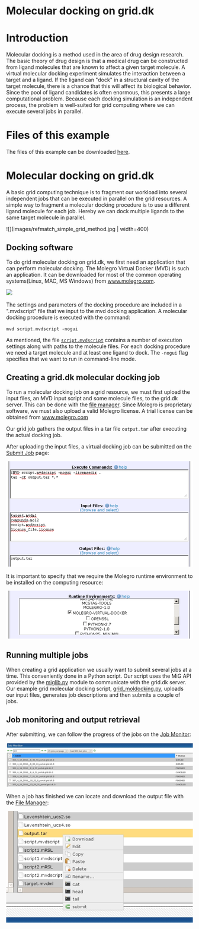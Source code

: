 # Molecular docking on grid.dk

<!-- No auto-Table of Contents support! -->

# Introduction

Molecular docking is a method used in the area of drug design research. The basic theory of drug design is that a medical drug can be constructed from ligand molecules that are known to affect a given target molecule. A virtual molecular docking experiment simulates the interaction between a target and a ligand. If the ligand can "dock" in a structural cavity of the target molecule, there is a chance that this will affect its biological behavior. Since the pool of ligand candidates is often enormous, this presents a large computational problem. Because each docking simulation is an independent process, the problem is well-suited for grid computing where we can execute several jobs in parallel.

# Files of this example

The files of this example can be downloaded [here](code_examples/moldocking/moldocking.zip).

# Molecular docking on grid.dk

A basic grid computing technique is to fragment our workload into several independent jobs that can be executed in parallel on the grid resources. A simple way to fragment a molecular docking procedure is to use a different ligand molecule for each job. Hereby we can dock multiple ligands to the same target molecule in parallel.

![](images/refmatch_simple_grid_method.jpg | width=400)

## Docking software

To do grid molecular docking on grid.dk, we first need an application that can perform molecular docking. The Molegro Virtual Docker (MVD) is such an application. It can be downloaded for most of the common operating systems(Linux, MAC, MS Windows) from <a href="http://www.molegro.com/">www.molegro.com</a>.

<img src="http://www.molegro.com/images/mvdbox-small.png"><img>

The settings and parameters of the docking procedure are included in a ".mvdscript" file that we input to the mvd docking application. A molecular docking procedure is executed with the command:

```
mvd script.mvdscript -nogui
```

As mentioned, the file [`script.mvdscript`](code_examples/moldocking/script.mvdscript) contains a number of execution settings along with paths to the molecule files. For each docking procedure we need a target molecule and at least one ligand to dock. The `-nogui` flag specifies that we want to run in command-line mode. 

## Creating a grid.dk molecular docking job

To run a molecular docking job on a grid resource, we must first upload the input files, an MVD input script and some molecule files, to the grid.dk server. This can be done with the <a href="https://portal.grid.dk/cgi-bin/fileman.py">file manager</a>. Since Molegro is proprietary software, we must also upload a valid Molegro license. A trial license can be obtained from <a href="http://www.molegro.com/">www.molegro.com</a>

Our grid job gathers the output files in a tar file `output.tar` after executing the actual docking job.

After uploading the input files, a virtual docking job can be submitted on the [Submit Job](https://portal.grid.dk/cgi-bin/submitjob.py?template_path=../job_templates/moldocking.mRSL) page: 

![](images/moldock_gridjob_cut1.png)

It is important to specify that we require the Molegro runtime environment to be installed on the computing resource:

![](images/moldock_gridjob_cut2.png)

## Running multiple jobs

When creating a grid application we usually want to submit several jobs at a time. This conveniently done in a Python script. Our script uses the MiG API provided by the [miglib.py](code_examples/refmatch/miglib.py) module to communicate with the grid.dk server. Our example grid molecular docking script, [grid_moldocking.py](code_examples/moldocking/grid_moldocking.py), uploads our input files, generates job descriptions and then submits a couple of jobs.  

## Job monitoring and output retrieval

After submitting, we can follow the progress of the jobs on the [Job Monitor](https://portal.grid.dk/cgi-bin/jobman.py):

![](images/moldock_jobmon.jpg)

When a job has finished we can locate and download the output file with the [File Manager](https://portal.grid.dk/cgi-bin/fileman.py):

![](images/moldock_fileman.jpg)